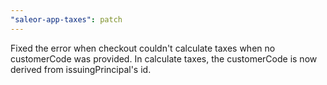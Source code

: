 ```yaml
---
"saleor-app-taxes": patch
---
```


Fixed the error when checkout couldn't calculate taxes when no customerCode was provided. In calculate taxes, the customerCode is now derived from issuingPrincipal's id.
